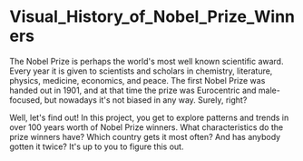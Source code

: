 # Visual_History_of_Nobel_Prize_Winners
The Nobel Prize is perhaps the world's most well known scientific award. 
Every year it is given to scientists and scholars in chemistry, literature, physics, medicine, economics, and peace. 
The first Nobel Prize was handed out in 1901, and at that time the prize was Eurocentric and male-focused, but nowadays it's not biased in any way. 
Surely, right?

Well, let's find out! In this project, you get to explore patterns and trends in over 100 years worth of Nobel Prize winners. What characteristics do the prize winners have? Which country gets it most often? And has anybody gotten it twice? It's up to you to figure this out.

